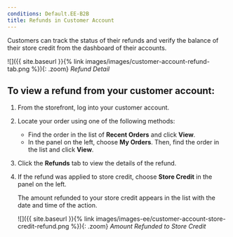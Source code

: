 ```yaml
---
conditions: Default.EE-B2B
title: Refunds in Customer Account
---
```


Customers can track the status of their refunds and verify the balance of their store credit from the dashboard of their accounts.

![]({{ site.baseurl }}{% link images/images/customer-account-refund-tab.png %}){: .zoom}
_Refund Detail_

## To view a refund from your customer account:

1. From the storefront, log into your customer account.

1. Locate your order using one of the following methods:

    - Find the order in the list of **Recent Orders** and click **View**.
    - In the panel on the left, choose **My Orders**. Then, find the order in the list and click **View**.

1. Click the **Refunds** tab to view the details of the refund.

1. If the refund was applied to store credit, choose **Store Credit** in the panel on the left.

    The amount refunded to your store credit appears in the list with the date and time of the action.

    ![]({{ site.baseurl }}{% link images/images-ee/customer-account-store-credit-refund.png %}){: .zoom}
    _Amount Refunded to Store Credit_
